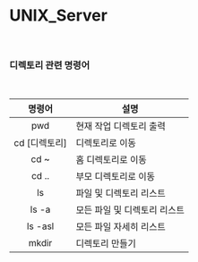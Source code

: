 # UNIX_Server
<br>

### 디렉토리 관련 명령어
<br>

|명령어|설명|
|:---:|---|
|pwd|현재 작업 디렉토리 출력|
|cd [디렉토리] |디렉토리로 이동|
|cd ~ |홈 디렉토리로 이동 |
|cd .. |부모 디렉토리로 이동 |
|ls |파일 및 디렉토리 리스트|
|ls -a |모든 파일 및 디렉토리 리스트|
|ls -asl |모든 파일 자세히 리스트|
|mkdir |디렉토리 만들기 |
